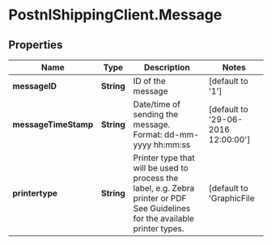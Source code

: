# PostnlShippingClient.Message

## Properties
Name | Type | Description | Notes
------------ | ------------- | ------------- | -------------
**messageID** | **String** | ID of the message | [default to &#39;1&#39;]
**messageTimeStamp** | **String** | Date/time of sending the message. Format:  dd-mm-yyyy hh:mm:ss | [default to &#39;29-06-2016 12:00:00&#39;]
**printertype** | **String** | Printer type that will be used to process the label, e.g. Zebra printer or PDF See Guidelines for the available printer types. | [default to &#39;GraphicFile|PDF&#39;]


